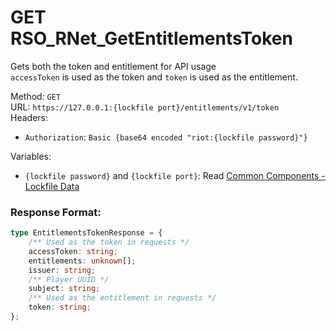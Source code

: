 <!--

This file is automatically generated!
Do not edit it directly!
See https://github.com/techchrism/valorant-api-docs/blob/trunk/contributing.md for more information.

-->

# GET RSO_RNet_GetEntitlementsToken

Gets both the token and entitlement for API usage  
`accessToken` is used as the token and `token` is used as the entitlement.  


Method: `GET`  
URL: `https://127.0.0.1:{lockfile port}/entitlements/v1/token`  
Headers:
 - `Authorization`: `Basic {base64 encoded "riot:{lockfile password}"}`

Variables:
 - `{lockfile password}` and `{lockfile port}`: Read [Common Components - Lockfile Data](../common-components.md#lockfile-data)


### Response Format:
```ts
type EntitlementsTokenResponse = {
    /** Used as the token in requests */
    accessToken: string;
    entitlements: unknown[];
    issuer: string;
    /** Player UUID */
    subject: string;
    /** Used as the entitlement in requests */
    token: string;
};
```
